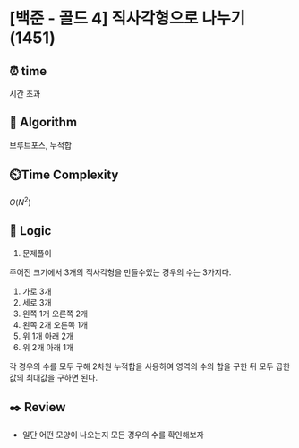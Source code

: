 # [백준 - 골드 4] 직사각형으로 나누기 (1451)
 
## ⏰  **time**

시간 초과

## :pushpin: **Algorithm**

브루트포스, 누적합

## ⏲️**Time Complexity**

$O(N^2)$

## :round_pushpin: **Logic**
1. 문제풀이

주어진 크기에서 3개의 직사각형을 만들수있는 경우의 수는 3가지다.

1. 가로 3개
2. 세로 3개
3. 왼쪽 1개 오른쪽 2개
4. 왼쪽 2개 오른쪽 1개
5. 위 1개 아래 2개
6. 위 2개 아래 1개

각 경우의 수를 모두 구해 2차원 누적합을 사용하여 영역의 수의 합을 구한 뒤 모두 곱한 값의 최대값을 구하면 된다.

## :black_nib: **Review**
- 일단 어떤 모양이 나오는지 모든 경우의 수를 확인해보자